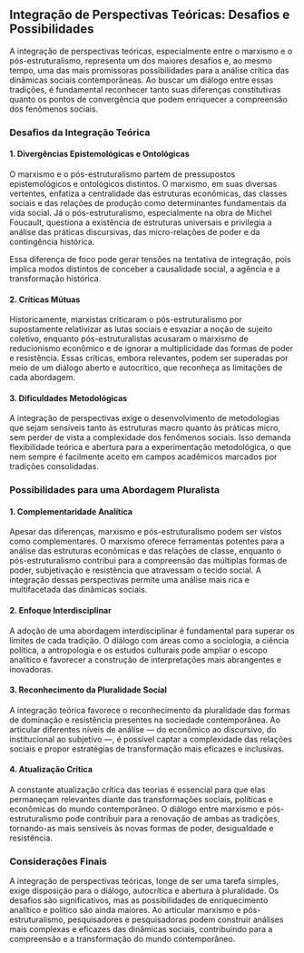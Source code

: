 
## Integração de Perspectivas Teóricas: Desafios e Possibilidades

A integração de perspectivas teóricas, especialmente entre o marxismo e o pós-estruturalismo, representa um dos maiores desafios e, ao mesmo tempo, uma das mais promissoras possibilidades para a análise crítica das dinâmicas sociais contemporâneas. Ao buscar um diálogo entre essas tradições, é fundamental reconhecer tanto suas diferenças constitutivas quanto os pontos de convergência que podem enriquecer a compreensão dos fenômenos sociais.

### Desafios da Integração Teórica

#### 1. Divergências Epistemológicas e Ontológicas

O marxismo e o pós-estruturalismo partem de pressupostos epistemológicos e ontológicos distintos. O marxismo, em suas diversas vertentes, enfatiza a centralidade das estruturas econômicas, das classes sociais e das relações de produção como determinantes fundamentais da vida social. Já o pós-estruturalismo, especialmente na obra de Michel Foucault, questiona a existência de estruturas universais e privilegia a análise das práticas discursivas, das micro-relações de poder e da contingência histórica.

Essa diferença de foco pode gerar tensões na tentativa de integração, pois implica modos distintos de conceber a causalidade social, a agência e a transformação histórica.

#### 2. Críticas Mútuas

Historicamente, marxistas criticaram o pós-estruturalismo por supostamente relativizar as lutas sociais e esvaziar a noção de sujeito coletivo, enquanto pós-estruturalistas acusaram o marxismo de reducionismo econômico e de ignorar a multiplicidade das formas de poder e resistência. Essas críticas, embora relevantes, podem ser superadas por meio de um diálogo aberto e autocrítico, que reconheça as limitações de cada abordagem.

#### 3. Dificuldades Metodológicas

A integração de perspectivas exige o desenvolvimento de metodologias que sejam sensíveis tanto às estruturas macro quanto às práticas micro, sem perder de vista a complexidade dos fenômenos sociais. Isso demanda flexibilidade teórica e abertura para a experimentação metodológica, o que nem sempre é facilmente aceito em campos acadêmicos marcados por tradições consolidadas.

### Possibilidades para uma Abordagem Pluralista

#### 1. Complementaridade Analítica

Apesar das diferenças, marxismo e pós-estruturalismo podem ser vistos como complementares. O marxismo oferece ferramentas potentes para a análise das estruturas econômicas e das relações de classe, enquanto o pós-estruturalismo contribui para a compreensão das múltiplas formas de poder, subjetivação e resistência que atravessam o tecido social. A integração dessas perspectivas permite uma análise mais rica e multifacetada das dinâmicas sociais.

#### 2. Enfoque Interdisciplinar

A adoção de uma abordagem interdisciplinar é fundamental para superar os limites de cada tradição. O diálogo com áreas como a sociologia, a ciência política, a antropologia e os estudos culturais pode ampliar o escopo analítico e favorecer a construção de interpretações mais abrangentes e inovadoras.

#### 3. Reconhecimento da Pluralidade Social

A integração teórica favorece o reconhecimento da pluralidade das formas de dominação e resistência presentes na sociedade contemporânea. Ao articular diferentes níveis de análise — do econômico ao discursivo, do institucional ao subjetivo —, é possível captar a complexidade das relações sociais e propor estratégias de transformação mais eficazes e inclusivas.

#### 4. Atualização Crítica

A constante atualização crítica das teorias é essencial para que elas permaneçam relevantes diante das transformações sociais, políticas e econômicas do mundo contemporâneo. O diálogo entre marxismo e pós-estruturalismo pode contribuir para a renovação de ambas as tradições, tornando-as mais sensíveis às novas formas de poder, desigualdade e resistência.

### Considerações Finais

A integração de perspectivas teóricas, longe de ser uma tarefa simples, exige disposição para o diálogo, autocrítica e abertura à pluralidade. Os desafios são significativos, mas as possibilidades de enriquecimento analítico e político são ainda maiores. Ao articular marxismo e pós-estruturalismo, pesquisadores e pesquisadoras podem construir análises mais complexas e eficazes das dinâmicas sociais, contribuindo para a compreensão e a transformação do mundo contemporâneo.
```
